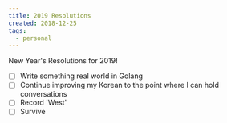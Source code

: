 ```yaml
---
title: 2019 Resolutions
created: 2018-12-25
tags:
  - personal
---
```


New Year's Resolutions for 2019!

* [ ] Write something real world in Golang
* [ ] Continue improving my Korean to the point where I can hold conversations
* [ ] Record 'West'
* [ ] Survive
